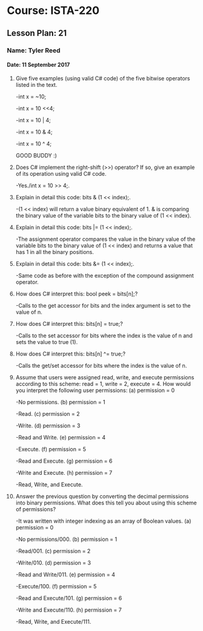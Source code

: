 # Course: ISTA-220
## Lesson Plan: 21
### Name: Tyler Reed
#### Date: 11 September 2017

1. Give five examples (using valid C# code) of the five bitwise operators listed in the text. 

	-int x = ~10;
	
	-int x = 10 <<4;
	
	-int x = 10 | 4;
	
	-int x = 10 & 4;
	
	-int x = 10 ^ 4;
	  
	  GOOD BUDDY :)
1. Does C# implement the right-shift (>>) operator? If so, give an example of its operation using valid C# code.

	-Yes./int x = 10 >> 4;.
1. Explain in detail this code: bits & (1 << index);.

	-(1 << index) will return a value binary equivalent of 1. & is comparing the binary value of the variable bits to the binary value of (1 << index). 
1. Explain in detail this code: bits |= (1 << index);.

	-The assignment operator compares the value in the binary value of the variable bits to the binary value of (1 << index) and returns a value that has 1 in all the binary positions. 
1. Explain in detail this code: bits &= (1 << index);.

	-Same code as before with the exception of the  compound assignment operator.
1. How does C# interpret this: bool peek = bits[n];?

	-Calls to the get accessor for bits and the index argument is set to the value of n. 
1. How does C# interpret this: bits[n] = true;?

	-Calls to the set accessor for bits where the index is the value of n and sets the value to true (1).
1. How does C# interpret this: bits[n] ^= true;?

	-Calls the get/set accessor for bits where the index is the value of n. 
1. Assume that users were assigned read, write, and execute permissions according to this scheme: read = 1, write = 2, execute = 4. How would you interpret the following user permissions:
(a) permission = 0

	-No permissions.
(b) permission = 1

	-Read.
(c) permission = 2

	-Write.
(d) permission = 3

	-Read and Write.
(e) permission = 4

	-Execute.
(f) permission = 5

	-Read and Execute.
(g) permission = 6

	-Write and Execute. 
(h) permission = 7

	-Read, Write, and Execute.
1. Answer the previous question by converting the decimal permissions into binary permissions. What does this tell you about using this scheme of permissions?

	-It was written with integer indexing as an array of Boolean values.
(a) permission = 0

	-No permissions/000.
(b) permission = 1

	-Read/001.
(c) permission = 2

	-Write/010.
(d) permission = 3

	-Read and Write/011.
(e) permission = 4

	-Execute/100.
(f) permission = 5

	-Read and Execute/101.
(g) permission = 6

	-Write and Execute/110.
(h) permission = 7

	-Read, Write, and Execute/111.